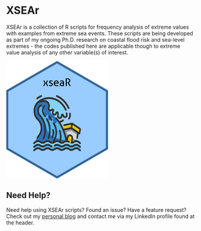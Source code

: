 # XSEAr
XSEAr is a collection of R scripts for frequency analysis of extreme values with examples from extreme sea events. These scripts are being developed as part of my ongoing Ph.D. research on coastal flood risk and sea-level extremes - the codes published here are applicable though to extreme value analysis of any other variable(s) of interest.

![screen-png](./logox.png)

## Need Help?
Need help using XSEAr scripts? Found an issue? Have a feature request? Check out my
[personal blog](http://www.gboumis.com) and contact me via my LinkedIn profile found at the header.
